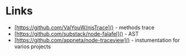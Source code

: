 # Links

* [https://github.com/ValYouW/njsTrace]() - methods trace
* [https://github.com/substack/node-falafel]() - AST
* [https://github.com/appneta/node-traceview]() - instumentation for varios projects

